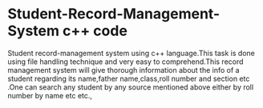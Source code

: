 # Student-Record-Management-System c++ code
Student record-management system using c++ language.This task is done using file handling technique and very easy to comprehend.This record management system will give thorough information about the info of a student regarding its name,father name,class,roll number and section etc .One can search any student by any source mentioned above either by roll number by name etc etc.,
